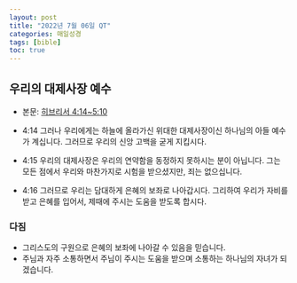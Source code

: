 ```yaml
---
layout: post
title: "2022년 7월 06일 QT"
categories: 매일성경
tags: [bible]
toc: true
---
```


## 우리의 대제사장 예수
- 본문: [히브리서 4:14~5:10](https://www.bskorea.or.kr/bible/korbibReadpage.php?version=SAENEW&book=heb&chap=4&sec=14&cVersion=&fontSize=15px&fontWeight=normal#focus)

- 4:14 그러나 우리에게는 하늘에 올라가신 위대한 대제사장이신 하나님의 아들 예수가 계십니다. 그러므로 우리의 신앙 고백을 굳게 지킵시다.
- 4:15 우리의 대제사장은 우리의 연약함을 동정하지 못하시는 분이 아닙니다. 그는 모든 점에서 우리와 마찬가지로 시험을 받으셨지만, 죄는 없으십니다.
- 4:16 그러므로 우리는 담대하게 은혜의 보좌로 나아갑시다. 그리하여 우리가 자비를 받고 은혜를 입어서, 제때에 주시는 도움을 받도록 합시다.

### 다짐
- 그리스도의 구원으로 은혜의 보좌에 나아갈 수 있음을 믿습니다.
- 주님과 자주 소통하면서 주님이 주시는 도움을 받으며 소통하는 하나님의 자녀가 되겠습니다.
